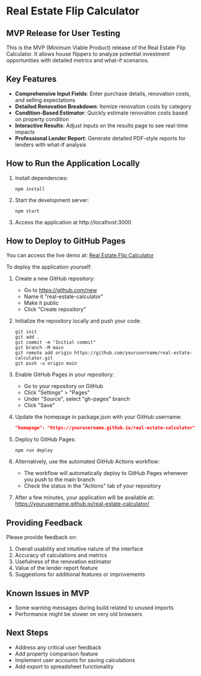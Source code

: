 # Real Estate Flip Calculator

## MVP Release for User Testing

This is the MVP (Minimum Viable Product) release of the Real Estate Flip Calculator. It allows house flippers to analyze potential investment opportunities with detailed metrics and what-if scenarios.

## Key Features

- **Comprehensive Input Fields**: Enter purchase details, renovation costs, and selling expectations
- **Detailed Renovation Breakdown**: Itemize renovation costs by category
- **Condition-Based Estimator**: Quickly estimate renovation costs based on property condition
- **Interactive Results**: Adjust inputs on the results page to see real-time impacts
- **Professional Lender Report**: Generate detailed PDF-style reports for lenders with what-if analysis

## How to Run the Application Locally

1. Install dependencies:
   ```
   npm install
   ```

2. Start the development server:
   ```
   npm start
   ```

3. Access the application at http://localhost:3000

## How to Deploy to GitHub Pages

You can access the live demo at: [Real Estate Flip Calculator](https://yourusername.github.io/real-estate-calculator/)

To deploy the application yourself:

1. Create a new GitHub repository:
   - Go to https://github.com/new
   - Name it "real-estate-calculator"
   - Make it public
   - Click "Create repository"

2. Initialize the repository locally and push your code:
   ```
   git init
   git add .
   git commit -m "Initial commit"
   git branch -M main
   git remote add origin https://github.com/yourusername/real-estate-calculator.git
   git push -u origin main
   ```

3. Enable GitHub Pages in your repository:
   - Go to your repository on GitHub
   - Click "Settings" > "Pages"
   - Under "Source", select "gh-pages" branch
   - Click "Save"

4. Update the homepage in package.json with your GitHub username:
   ```json
   "homepage": "https://yourusername.github.io/real-estate-calculator"
   ```

5. Deploy to GitHub Pages:
   ```
   npm run deploy
   ```

6. Alternatively, use the automated GitHub Actions workflow:
   - The workflow will automatically deploy to GitHub Pages whenever you push to the main branch
   - Check the status in the "Actions" tab of your repository

7. After a few minutes, your application will be available at:
   https://yourusername.github.io/real-estate-calculator/

## Providing Feedback

Please provide feedback on:
1. Overall usability and intuitive nature of the interface
2. Accuracy of calculations and metrics
3. Usefulness of the renovation estimator
4. Value of the lender report feature
5. Suggestions for additional features or improvements

## Known Issues in MVP

- Some warning messages during build related to unused imports
- Performance might be slower on very old browsers

## Next Steps

- Address any critical user feedback
- Add property comparison feature
- Implement user accounts for saving calculations
- Add export to spreadsheet functionality 